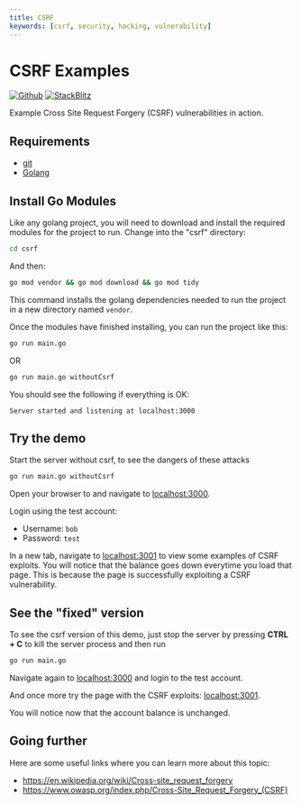 ```yaml
---
title: CSRF
keywords: [csrf, security, hacking, vulnerability]
---
```


# CSRF Examples

[![Github](https://img.shields.io/static/v1?label=&message=Github&color=2ea44f&style=for-the-badge&logo=github)](https://github.com/gofiber/recipes/tree/master/csrf) [![StackBlitz](https://img.shields.io/static/v1?label=&message=StackBlitz&color=2ea44f&style=for-the-badge&logo=StackBlitz)](https://stackblitz.com/github/gofiber/recipes/tree/master/csrf)

Example Cross Site Request Forgery (CSRF) vulnerabilities in action.

## Requirements

* [git](https://git-scm.com/downloads)
* [Golang](https://golang.org/)

## Install Go Modules

Like any golang project, you will need to download and install the required modules for the project to run. Change into the "csrf" directory:

```bash
cd csrf
```

And then:

```bash
go mod vendor && go mod download && go mod tidy
```

This command installs the golang dependencies needed to run the project in a new directory named `vendor`.

Once the modules have finished installing, you can run the project like this:

```bash
go run main.go
```

OR

```bash
go run main.go withoutCsrf
```

You should see the following if everything is OK:

```
Server started and listening at localhost:3000
```

## Try the demo

Start the server without csrf, to see the dangers of these attacks

```bash
go run main.go withoutCsrf
```

Open your browser to and navigate to [localhost:3000](http://localhost:3000).

Login using the test account:

* Username: `bob`
* Password: `test`

In a new tab, navigate to [localhost:3001](http://localhost:3001) to view some examples of CSRF exploits. You will notice that the balance goes down everytime you load that page. This is because the page is successfully exploiting a CSRF vulnerability.

## See the "fixed" version

To see the csrf version of this demo, just stop the server by pressing __CTRL + C__ to kill the server process and then run

```bash
go run main.go
```

Navigate again to [localhost:3000](http://localhost:3000) and login to the test account.

And once more try the page with the CSRF exploits: [localhost:3001](http://localhost:3001).

You will notice now that the account balance is unchanged.

## Going further

Here are some useful links where you can learn more about this topic:

* <https://en.wikipedia.org/wiki/Cross-site_request_forgery>
* <https://www.owasp.org/index.php/Cross-Site_Request_Forgery_(CSRF)>
